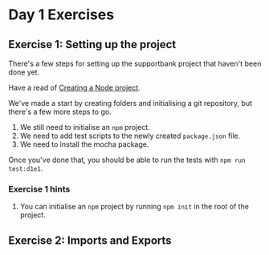 # Day 1 Exercises

## Exercise 1: Setting up the project

There's a few steps for setting up the supportbank project that haven't been done yet.

Have a read of [Creating a Node project](https://swe-docs.netlify.app/js/node-projects.html).

We've made a start by creating folders and initialising a git repository, but there's a few more steps to go.

1. We still need to initialise an `npm` project.
2. We need to add test scripts to the newly created `package.json` file.
3. We need to install the mocha package.

Once you've done that, you should be able to run the tests with `npm run test:d1e1`.

### Exercise 1 hints

1. You can initialise an `npm` project by running `npm init` in the root of the project.


## Exercise 2: Imports and Exports